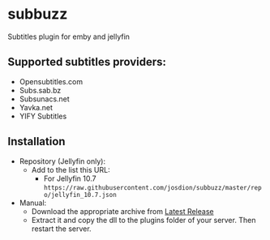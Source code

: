 # subbuzz
Subtitles plugin for emby and jellyfin

## Supported subtitles providers:
* Opensubtitles.com
* Subs.sab.bz
* Subsunacs.net
* Yavka.net
* YIFY Subtitles

## Installation
- Repository (Jellyfin only):
  - Add to the list this URL:
    - For Jellyfin 10.7 `https://raw.githubusercontent.com/josdion/subbuzz/master/repo/jellyfin_10.7.json`
- Manual:
  - Download the appropriate archive from [Latest Release](https://github.com/josdion/subbuzz/releases/latest)
  - Extract it and copy the dll to the plugins folder of your server. Then restart the server.    
